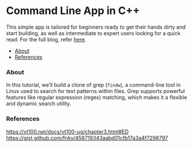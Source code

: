 # Command Line App in C++

This simple app is tailored for beginners ready to get their hands dirty and start building, as well as intermediate to expert users looking for a quick read. For the full blog, refer [here](https://answer-repo.com/blogposts/1).

- [About](#about)
- [References](#references)

### About

In this tutorial, we’ll build a clone of grep (`findw`), a command-line tool in Linux used to search for text patterns within files. Grep supports powerful features like regular expression (regex) matching, which makes it a flexible and dynamic search utility.

### References

https://vt100.net/docs/vt100-ug/chapter3.html#ED
https://gist.github.com/fnky/458719343aabd01cfb17a3a4f7296797


